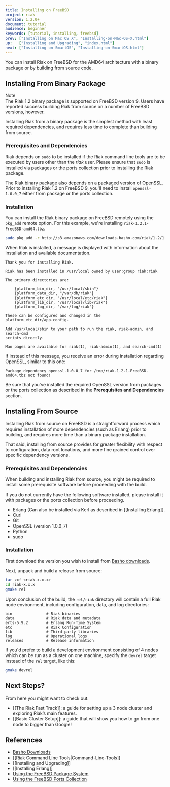 ```yaml
---
title: Installing on FreeBSD
project: riak
version: 1.2.0+
document: tutorial
audience: beginner
keywords: [tutorial, installing, freebsd]
prev: ["Installing on Mac OS X", "Installing-on-Mac-OS-X.html"]
up:   ["Installing and Upgrading", "index.html"]
next: ["Installing on SmartOS", "Installing-on-SmartOS.html"]
---
```


You can install Riak on FreeBSD for the AMD64 architecture with a binary package or by building from source code.

## Installing From Binary Package

<div class="info"><div class="title">Note</div>The Riak 1.2 binary package is supported on FreeBSD version 9. Users have reported success building Riak from source on a number of FreeBSD versions, however.</div>

Installing Riak from a binary package is the simplest method with least required dependencies, and requires less time to complete than building from source.

### Prerequisites and Dependencies

Riak depends on `sudo` to be installed if the Riak command line tools are to be executed by users other than the *riak* user. Please ensure that `sudo` is installed via packages or the ports collection prior to installing the Riak package.

The Riak binary package also depends on a packaged version of OpenSSL. Prior to installing Riak 1.2 on FreeBSD 9, you'll need to install `openssl-1.0.0_7` either from package or the ports collection.

### Installation

You can install the Riak binary package on FreeBSD remotely using the
`pkg_add` remote option. For this example, we're installing `riak-1.2.1-FreeBSD-amd64.tbz`.

```bash
sudo pkg_add -r http://s3.amazonaws.com/downloads.basho.com/riak/1.2/1.2.1/freebsd/9/riak-1.2.1-FreeBSD-amd64.tbz
```

When Riak is installed, a message is displayed with information about the installation and available documentation.

```text
Thank you for installing Riak.

Riak has been installed in /usr/local owned by user:group riak:riak

The primary directories are:

    {platform_bin_dir, "/usr/local/sbin"}
    {platform_data_dir, "/var/db/riak"}
    {platform_etc_dir, "/usr/local/etc/riak"}
    {platform_lib_dir, "/usr/local/lib/riak"}
    {platform_log_dir, "/var/log/riak"}

These can be configured and changed in the platform_etc_dir/app.config.

Add /usr/local/sbin to your path to run the riak, riak-admin, and search-cmd
scripts directly.

Man pages are available for riak(1), riak-admin(1), and search-cmd(1)
```

If instead of this message, you receive an error during installation regarding OpenSSL, similar to this one:

```text
Package dependency openssl-1.0.0_7 for /tmp/riak-1.2.1-FreeBSD-amd64.tbz not found!
```

Be sure that you've installed the required OpenSSL version from packages or the ports collection as described in the **Prerequisites and Dependencies** section.

## Installing From Source

Installing Riak from source on FreeBSD is a straightforward process which requires installation of more dependencies (such as Erlang) prior to building, and requires more time than a binary package installation.

That said, installing from source provides for greater flexibility with respect to configuration, data root locations, and more fine grained control over specific dependency versions.

### Prerequisites and Dependencies

When building and installing Riak from source, you might be required to install some prerequisite software before proceeding with the build.

If you do not currently have the following software installed, please install it with packages or the ports collection before proceeding.

* Erlang (Can also be installed via Kerl as described in [[Installing Erlang]].
* Curl
* Git
* OpenSSL (version 1.0.0_7)
* Python
* sudo

### Installation
First download the version you wish to install from [Basho downloads](http://basho.com/resources/downloads/).

Next, unpack and build a release from source:

```bash
tar zxf <riak-x.x.x>
cd riak-x.x.x
gmake rel
```

Upon conclusion of the build, the `rel/riak` directory will contain a full Riak node environment, including configuration, data, and log directories:

```text
bin               # Riak binaries
data              # Riak data and metadata
erts-5.9.2        # Erlang Run-Time System
etc               # Riak Configuration
lib               # Third party libraries
log               # Operational logs
releases          # Release information
```

If you'd prefer to build a development environment consisting of 4 nodes which can be run as a cluster on one machine, specify the `devrel` target instead of the `rel` target, like this:

```bash
gmake devrel
```

## Next Steps?
From here you might want to check out:

* [[The Riak Fast Track]]: a guide for setting up a 3 node cluster and exploring Riak’s main features.
* [[Basic Cluster Setup]]: a guide that will show you how to go from one node to bigger than Google!

## References

* [Basho Downloads](http://basho.com/resources/downloads/)
* [[Riak Command Line Tools|Command-Line-Tools]]
* [[Installing and Upgrading]]
* [[Installing Erlang]]
* [Using the FreeBSD Package System](http://www.freebsd.org/doc/en_US.ISO8859-1/books/handbook/packages-using.html)
* [Using the FreeBSD Ports Collection](http://www.freebsd.org/doc/en_US.ISO8859-1/books/handbook/ports-using.html)
